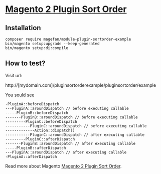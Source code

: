 # [Magento 2 Plugin Sort Order](https://magefan.com/blog/prioritizing-plugins-in-magento-2)

## Installation

```
composer require magefan/module-plugin-sortorder-example
bin/magento setup:upgrade --keep-generated
bin/magento setup:di:compile
```

## How to test?

Visit url:

http://[mydomain.com]/pluginsortorderexample/pluginsortorder/example


You sould see
```
-PluginA::beforeDispatch
---PluginA::aroundDispatch // before executing callable
-----PluginB::beforeDispatch
-------PluginB::aroundDispatch // before executing callable
---------PluginC::beforeDispatch
-----------PluginC::aroundDispatch // before executing callable
-------------Action::dispatch()
-----------PluginC::aroundDispatch // after executing callable
---------PluginC::afterDispatch
-------PluginB::aroundDispatch // after executing callable
-----PluginB::afterDispatch
---PluginA::aroundDispatch // after executing callable
-PluginA::afterDispatch
```

Read more about Magento [Magento 2 Plugin Sort Order](https://magefan.com/blog/prioritizing-plugins-in-magento-2).
